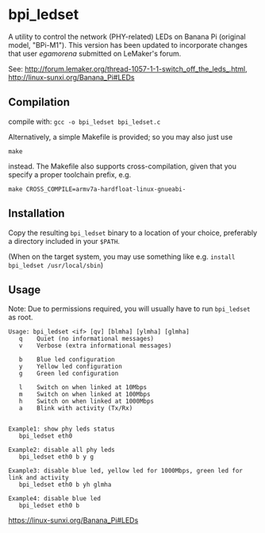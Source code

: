 bpi_ledset
==========

A utility to control the network (PHY-related) LEDs on Banana Pi
(original model, "BPi-M1"). This version has been updated to incorporate
changes that user _egamorena_ submitted on LeMaker's forum.

See:
http://forum.lemaker.org/thread-1057-1-1-switch_off_the_leds_.html,
http://linux-sunxi.org/Banana_Pi#LEDs


Compilation
-----------

compile with:
`gcc -o bpi_ledset bpi_ledset.c`

Alternatively, a simple Makefile is provided; so you may also just use

`make`

instead. The Makefile also supports cross-compilation,
given that you specify a proper toolchain prefix, e.g.

`make CROSS_COMPILE=armv7a-hardfloat-linux-gnueabi-`


Installation
------------

Copy the resulting `bpi_ledset` binary to a location of your choice,
preferably a directory included in your `$PATH`.

(When on the target system, you may use something like e.g.
`install bpi_ledset /usr/local/sbin`)


Usage
-----

Note: Due to permissions required, you will usually have to run `bpi_ledset` as root.
```
Usage: bpi_ledset <if> [qv] [blmha] [ylmha] [glmha]
   q    Quiet (no informational messages)
   v    Verbose (extra informational messages)

   b    Blue led configuration
   y    Yellow led configuration
   g    Green led configuration

   l    Switch on when linked at 10Mbps
   m    Switch on when linked at 100Mbps
   h    Switch on when linked at 1000Mbps
   a    Blink with activity (Tx/Rx)


Example1: show phy leds status
   bpi_ledset eth0

Example2: disable all phy leds
   bpi_ledset eth0 b y g

Example3: disable blue led, yellow led for 1000Mbps, green led for link and activity
   bpi_ledset eth0 b yh glmha

Example4: disable blue led
   bpi_ledset eth0 b
```

https://linux-sunxi.org/Banana_Pi#LEDs
